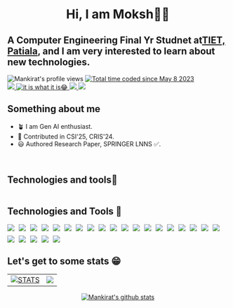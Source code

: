 <h1 align="center">Hi, I am Moksh👋🏻</h1>
<h2>A Computer Engineering Final Yr Studnet at<a href="https://www.thapar.edu">TIET, Patiala</a>, and I am very interested to learn about new technologies.</h2>
<div style="display:inline-block">
  <img src="https://komarev.com/ghpvc/?username=Moksh081&label=Profile%20views&color=0eed4a&style=for-the-badge" alt="Mankirat's profile views" />
  <a href="https://wakatime.com/@6c4560a5-693d-422a-a2c0-518eec177837"><img src="https://wakatime.com/badge/user/6c4560a5-693d-422a-a2c0-518eec177837.svg?style=for-the-badge" alt="Total time coded since May 8 2023" /></a></br>
  <a href="https://www.linkedin.com/in/moksh-sharma-62b1191a6/" style="decoration:none">
    <img src="https://img.shields.io/badge/LinkedIn-0077B5?style=for-the-badge&logo=linkedin&logoColor=white"/>
  </a>
  <a href="https://github.com/Moksh081" style="decoration:none">
    <img src="https://img.shields.io/badge/GitHub-100000?style=for-the-badge&logo=github&logoColor=white" title="it is what it is😂">
  </a>
  <a href="mailto:msharma2_be22@thapar.edu" style="decoration:none">
    <img src="https://img.shields.io/badge/Gmail-D14836?style=for-the-badge&logo=gmail&logoColor=white"/>
  </a>
  <a href="https://www.instagram.com/moksh3341/" style="decoration:none">
    <img src="https://img.shields.io/badge/Instagram-E4405F?style=for-the-badge&logo=instagram&logoColor=white"/>
  </a>
</div>
<br>
<div>
  <h2>Something about me</h2>
  <ul>
    <li> 🪴 I am Gen AI enthusiast.</li>
    <li> 🚀 Contributed in CSI'25, CRIS'24.</li>
    <li> 😃 Authored Research Paper, SPRINGER LNNS ✅.</li>
  </ul>
</div>
<br>
<div>
  <h2>Technologies and tools🤖</h2>
  <div style="display:inline-block">
    <h2>Technologies and Tools 🤖</h2>
<div style="display: flex; flex-wrap: wrap; gap: 10px; align-items: center">

  <!-- Programming Languages -->
  <img src="https://img.shields.io/badge/C-A8B9CC?style=for-the-badge&logo=c&logoColor=white"/>
  <img src="https://img.shields.io/badge/C++-00599C?style=for-the-badge&logo=c%2B%2B&logoColor=white"/>
  <img src="https://img.shields.io/badge/Python-3776AB?style=for-the-badge&logo=python&logoColor=white"/>

  <!-- Python Libraries -->
  <img src="https://img.shields.io/badge/Pandas-150458?style=for-the-badge&logo=pandas&logoColor=white"/>
  <img src="https://img.shields.io/badge/Matplotlib-11557C?style=for-the-badge&logo=matplotlib&logoColor=white"/>
  <img src="https://img.shields.io/badge/TensorFlow-FF6F00?style=for-the-badge&logo=tensorflow&logoColor=white"/>
  <img src="https://img.shields.io/badge/Keras-D00000?style=for-the-badge&logo=keras&logoColor=white"/>
  <img src="https://img.shields.io/badge/PyTorch-EE4C2C?style=for-the-badge&logo=pytorch&logoColor=white"/>

  <!-- Data/ML/AI -->
  <img src="https://img.shields.io/badge/Machine%20Learning-102230?style=for-the-badge&logo=apachenetbeanside&logoColor=white"/>
  <img src="https://img.shields.io/badge/Artificial%20Intelligence-1B1F23?style=for-the-badge&logo=openai&logoColor=white"/>
  <img src="https://img.shields.io/badge/Generative%20AI-000000?style=for-the-badge&logo=openai&logoColor=white"/>
  <img src="https://img.shields.io/badge/NLP-ff4088?style=for-the-badge&logo=readthedocs&logoColor=white"/>
  <img src="https://img.shields.io/badge/ASR-1D222D?style=for-the-badge&logo=speechrecognition&logoColor=white"/>
  <img src="https://img.shields.io/badge/Data%20Scientist-3C873A?style=for-the-badge&logo=databricks&logoColor=white"/>

  <!-- Web Dev -->
  <img src="https://img.shields.io/badge/HTML5-E34F26?style=for-the-badge&logo=html5&logoColor=white"/>
  <img src="https://img.shields.io/badge/CSS3-1572B6?style=for-the-badge&logo=css3&logoColor=white"/>
  <img src="https://img.shields.io/badge/JavaScript-F7DF1E?style=for-the-badge&logo=javascript&logoColor=black"/>
  <img src="https://img.shields.io/badge/React-61DAFB?style=for-the-badge&logo=react&logoColor=black"/>
  <img src="https://img.shields.io/badge/MongoDB-47A248?style=for-the-badge&logo=mongodb&logoColor=white"/>
  <img src="https://img.shields.io/badge/SQL-003B57?style=for-the-badge&logo=mysql&logoColor=white"/>

  <!-- Others -->
  <img src="https://img.shields.io/badge/Researcher-800000?style=for-the-badge&logo=googlescholar&logoColor=white"/>
  <img src="https://img.shields.io/badge/Flask-000000?style=for-the-badge&logo=flask&logoColor=white"/>
  <img src="https://img.shields.io/badge/Firebase-FFCA28?style=for-the-badge&logo=firebase&logoColor=black"/>
  <img src="https://img.shields.io/badge/Streamlit-FF4B4B?style=for-the-badge&logo=streamlit&logoColor=white"/>

</div>
  </div>
  <br>
  <div>
    <h2>Let's get to some stats 😁</h2>
    <p align="center">
      <table>
        <tr>
      <td><a href="https://github.com/Moksh081" align="center"><img alt="STATS" src="https://github-readme-stats.vercel.app/api?username=Moksh081&show_icons=true&theme=gotham"></a></td>
    <td><img src="https://github-readme-streak-stats.herokuapp.com/?user=Moksh081&theme=gotham&hide_border=false&border_radius=4.5&locale=en&date_format=&mode=daily&exclude_days=&sections=total%2Ccurrent%2Clongest&type=svg&background-type=gradient&properties=background"/></td>
        </tr>
      </table>
  </p>
    <p align="center">
       <a href="https://github.com/Moksh081"><img height="auto" align="center" alt="Mankirat's github stats" 
         src="https://github-profile-trophy.vercel.app/?username=Moksh081&row=1&column=7&theme=darkhub&margin-w=15e" /></a> 
  </div>

    
  
